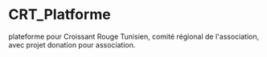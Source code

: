# CRT_Platforme
plateforme pour Croissant Rouge Tunisien, comité régional de l'association, avec projet donation pour association.

